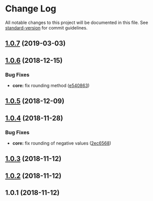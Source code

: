 # Change Log

All notable changes to this project will be documented in this file. See [standard-version](https://github.com/conventional-changelog/standard-version) for commit guidelines.

<a name="1.0.7"></a>
## [1.0.7](https://github.com/codeandcats/reliable-round/compare/v1.0.6...v1.0.7) (2019-03-03)



<a name="1.0.6"></a>
## [1.0.6](https://github.com/codeandcats/reliable-round/compare/v1.0.5...v1.0.6) (2018-12-15)


### Bug Fixes

* **core:** fix rounding method ([e540863](https://github.com/codeandcats/reliable-round/commit/e540863))



<a name="1.0.5"></a>
## [1.0.5](https://github.com/codeandcats/reliable-round/compare/v1.0.4...v1.0.5) (2018-12-09)



<a name="1.0.4"></a>
## [1.0.4](https://github.com/codeandcats/reliable-round/compare/v1.0.3...v1.0.4) (2018-11-28)


### Bug Fixes

* **core:** fix rounding of negative values ([2ec6568](https://github.com/codeandcats/reliable-round/commit/2ec6568))



<a name="1.0.3"></a>
## [1.0.3](https://github.com/codeandcats/reliable-round/compare/v1.0.2...v1.0.3) (2018-11-12)



<a name="1.0.2"></a>
## [1.0.2](https://github.com/codeandcats/reliable-round/compare/v1.0.1...v1.0.2) (2018-11-12)



<a name="1.0.1"></a>
## 1.0.1 (2018-11-12)
